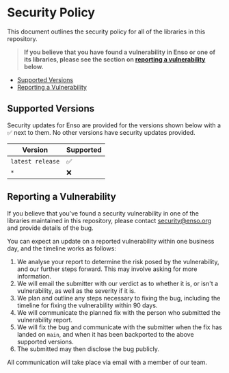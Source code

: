 # Security Policy

This document outlines the security policy for all of the libraries in this
repository.

> **If you believe that you have found a vulnerability in Enso or one of its
> libraries, please see the section on
> [reporting a vulnerability](#reporting-a-vulnerability) below.**

<!-- MarkdownTOC levels="2" autolink="true" -->

- [Supported Versions](#supported-versions)
- [Reporting a Vulnerability](#reporting-a-vulnerability)

<!-- /MarkdownTOC -->

## Supported Versions

Security updates for Enso are provided for the versions shown below with a
:white_check_mark: next to them. No other versions have security updates
provided.

| Version          | Supported          |
| ---------------- | ------------------ |
| `latest release` | :white_check_mark: |
| `*`              | :x:                |

## Reporting a Vulnerability

If you believe that you've found a security vulnerability in one of the
libraries maintained in this repository, please contact
[security@enso.org](mailto:security@enso.org) and provide details of the bug.

You can expect an update on a reported vulnerability within one business day,
and the timeline works as follows:

1. We analyse your report to determine the risk posed by the vulnerability, and
   our further steps forward. This may involve asking for more information.
2. We will email the submitter with our verdict as to whether it is, or isn't a
   vulnerability, as well as the severity if it is.
3. We plan and outline any steps necessary to fixing the bug, including the
   timeline for fixing the vulnerability within 90 days.
4. We will communicate the planned fix with the person who submitted the
   vulnerability report.
5. We will fix the bug and communicate with the submitter when the fix has
   landed on `main`, and when it has been backported to the above supported
   versions.
6. The submitted may then disclose the bug publicly.

All communication will take place via email with a member of our team.

